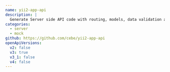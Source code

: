 ```yaml
---
name: yii2-app-api
description: |
  Generate Server side API code with routing, models, data validation and database schema from an OpenAPI description. Based on Yii Framework.
categories:
  - server
  - mock
github: https://github.com/cebe/yii2-app-api
openApiVersions:
  v2: false
  v3: true
  v3_1: false
  v4: false
---
```

